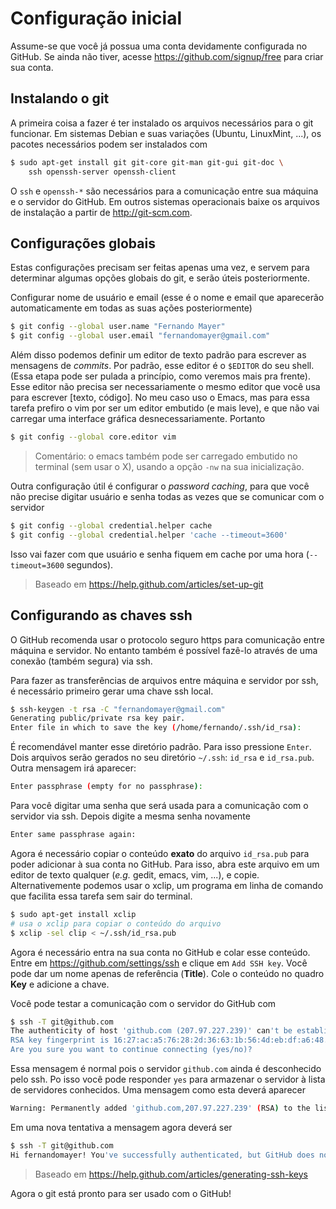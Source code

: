 # Configuração inicial

Assume-se que você já possua uma conta devidamente configurada no
GitHub. Se ainda não tiver, acesse <https://github.com/signup/free> para
criar sua conta.

## Instalando o git

A primeira coisa a fazer é ter instalado os arquivos necessários para o
git funcionar. Em sistemas Debian e suas variações (Ubuntu, LinuxMint,
...), os pacotes necessários podem ser instalados com

```bash
$ sudo apt-get install git git-core git-man git-gui git-doc \
	ssh openssh-server openssh-client
```

O `ssh` e `openssh-*` são necessários para a comunicação entre sua
máquina e o servidor do GitHub. Em outros sistemas operacionais baixe os
arquivos de instalação a partir de <http://git-scm.com>.

## Configurações globais

Estas configurações precisam ser feitas apenas uma vez, e servem para
determinar algumas opções globais do git, e serão úteis posteriormente.

Configurar nome de usuário e email (esse é o nome e email que aparecerão
automaticamente em todas as suas ações posteriormente)

```bash
$ git config --global user.name "Fernando Mayer"
$ git config --global user.email "fernandomayer@gmail.com"
```

Além disso podemos definir um editor de texto padrão para escrever as mensagens de *commits*. Por padrão, esse editor é o `$EDITOR` do seu shell. (Essa etapa pode ser pulada a princípio, como veremos mais pra frente). Esse editor não precisa ser necessariamente o mesmo editor que você usa para escrever [texto, código]. No meu caso uso o Emacs, mas para essa tarefa prefiro o vim por ser um editor embutido (e mais leve), e que não vai carregar uma interface gráfica desnecessariamente. Portanto

```bash
$ git config --global core.editor vim
```

> Comentário: o emacs também pode ser carregado embutido no terminal (sem usar o X), usando a opção `-nw` na sua inicialização.

Outra configuração útil é configurar o *password caching*, para que você
não precise digitar usuário e senha todas as vezes que se comunicar com
o servidor

```bash
$ git config --global credential.helper cache
$ git config --global credential.helper 'cache --timeout=3600'
```

Isso vai fazer com que usuário e senha fiquem em cache por uma hora
(`--timeout=3600` segundos).

> Baseado em <https://help.github.com/articles/set-up-git>

## Configurando as chaves ssh

O GitHub recomenda usar o protocolo seguro https para comunicação entre
máquina e servidor. No entanto também é possível fazê-lo através de uma
conexão (também segura) via ssh.

Para fazer as transferências de arquivos entre máquina e servidor por
ssh, é necessário primeiro gerar uma chave ssh local.

```bash
$ ssh-keygen -t rsa -C "fernandomayer@gmail.com"
Generating public/private rsa key pair.
Enter file in which to save the key (/home/fernando/.ssh/id_rsa):
```

É recomendável manter esse diretório padrão. Para isso pressione
`Enter`. Dois arquivos serão gerados no seu diretório `~/.ssh`: `id_rsa`
e `id_rsa.pub`. Outra mensagem irá aparecer:

```bash
Enter passphrase (empty for no passphrase):
```

Para você digitar uma senha que será usada para a comunicação com o
servidor via ssh. Depois digite a mesma senha novamente

```bash
Enter same passphrase again:
```

Agora é necessário copiar o conteúdo **exato** do arquivo `id_rsa.pub`
para poder adicionar à sua conta no GitHub. Para isso, abra este arquivo
em um editor de texto qualquer (*e.g.* gedit, emacs, vim, ...), e
copie. Alternativemente podemos usar o xclip, um programa em linha de
comando que facilita essa tarefa sem sair do terminal.

```bash
$ sudo apt-get install xclip
# usa o xclip para copiar o conteúdo do arquivo
$ xclip -sel clip < ~/.ssh/id_rsa.pub
```

Agora é necessário entra na sua conta no GitHub e colar esse
conteúdo. Entre em <https://github.com/settings/ssh> e clique em `Add
SSH key`. Você pode dar um nome apenas de referência (**Title**). Cole o
conteúdo no quadro **Key** e adicione a chave.

Você pode testar a comunicação com o servidor do GitHub com

```bash
$ ssh -T git@github.com
The authenticity of host 'github.com (207.97.227.239)' can't be established.
RSA key fingerprint is 16:27:ac:a5:76:28:2d:36:63:1b:56:4d:eb:df:a6:48.
Are you sure you want to continue connecting (yes/no)?
```

Essa mensagem é normal pois o servidor `github.com` ainda é desconhecido
pelo ssh. Po isso você pode responder `yes` para armazenar o servidor à
lista de servidores conhecidos. Uma mensagem como esta deverá aparecer

```bash
Warning: Permanently added 'github.com,207.97.227.239' (RSA) to the	list of known hosts.
```

Em uma nova tentativa a mensagem agora deverá ser

```bash
$ ssh -T git@github.com
Hi fernandomayer! You've successfully authenticated, but GitHub does not provide shell access.
```

> Baseado em <https://help.github.com/articles/generating-ssh-keys>

Agora o git está pronto para ser usado com o GitHub!
